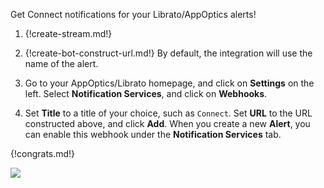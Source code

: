 Get Connect notifications for your Librato/AppOptics alerts!

1. {!create-stream.md!}

1. {!create-bot-construct-url.md!}
   By default, the integration will use the name of the alert.

1. Go to your AppOptics/Librato homepage, and click on **Settings**
   on the left. Select **Notification Services**, and click on
   **Webhooks**.

1. Set **Title** to a title of your choice, such as `Connect`. Set **URL**
   to the URL constructed above, and click **Add**. When you create a
   new **Alert**, you can enable this webhook under the **Notification
   Services** tab.

{!congrats.md!}

![](/static/images/integrations/librato/001.png)
